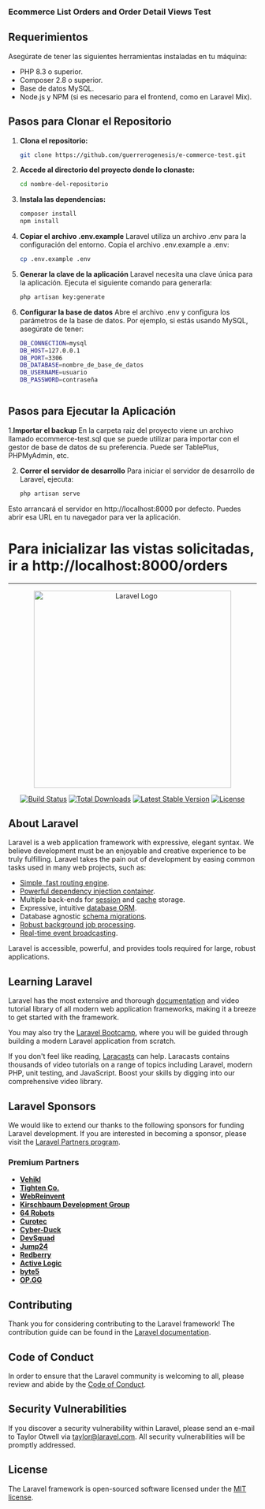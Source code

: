 ### Ecommerce List Orders and Order Detail Views Test

## Requerimientos
Asegúrate de tener las siguientes herramientas instaladas en tu máquina:

- PHP 8.3 o superior.
- Composer 2.8 o superior.
- Base de datos MySQL.
- Node.js y NPM (si es necesario para el frontend, como en Laravel Mix).

## Pasos para Clonar el Repositorio

1. **Clona el repositorio:**
   ```bash
   git clone https://github.com/guerrerogenesis/e-commerce-test.git

2. **Accede al directorio del proyecto donde lo clonaste:**
   ```bash
   cd nombre-del-repositorio

3. **Instala las dependencias:**
   ```bash
   composer install
   npm install
   
4. **Copiar el archivo .env.example**
    Laravel utiliza un archivo .env para la configuración del entorno. Copia el archivo .env.example a .env:
   ```bash
   cp .env.example .env


3. **Generar la clave de la aplicación**
    Laravel necesita una clave única para la aplicación. Ejecuta el siguiente comando para generarla:
   ```bash
   php artisan key:generate


3. **Configurar la base de datos**
    Abre el archivo .env y configura los parámetros de la base de datos. Por ejemplo, si estás usando MySQL, asegúrate de tener:
   ```bash
   DB_CONNECTION=mysql
   DB_HOST=127.0.0.1
   DB_PORT=3306
   DB_DATABASE=nombre_de_base_de_datos
   DB_USERNAME=usuario
   DB_PASSWORD=contraseña



## Pasos para Ejecutar la Aplicación

1.**Importar el backup**
    En la carpeta raiz del proyecto viene un archivo llamado ecommerce-test.sql que se puede utilizar para importar con el gestor de base de datos de su preferencia. Puede ser TablePlus, PHPMyAdmin, etc.


2. **Correr el servidor de desarrollo**
    Para iniciar el servidor de desarrollo de Laravel, ejecuta:
    ```bash
    php artisan serve

Esto arrancará el servidor en http://localhost:8000 por defecto. Puedes abrir esa URL en tu navegador para ver la aplicación.
# Para inicializar las vistas solicitadas, ir a http://localhost:8000/orders




---

<p align="center"><a href="https://laravel.com" target="_blank"><img src="https://raw.githubusercontent.com/laravel/art/master/logo-lockup/5%20SVG/2%20CMYK/1%20Full%20Color/laravel-logolockup-cmyk-red.svg" width="400" alt="Laravel Logo"></a></p>

<p align="center">
<a href="https://github.com/laravel/framework/actions"><img src="https://github.com/laravel/framework/workflows/tests/badge.svg" alt="Build Status"></a>
<a href="https://packagist.org/packages/laravel/framework"><img src="https://img.shields.io/packagist/dt/laravel/framework" alt="Total Downloads"></a>
<a href="https://packagist.org/packages/laravel/framework"><img src="https://img.shields.io/packagist/v/laravel/framework" alt="Latest Stable Version"></a>
<a href="https://packagist.org/packages/laravel/framework"><img src="https://img.shields.io/packagist/l/laravel/framework" alt="License"></a>
</p>

## About Laravel

Laravel is a web application framework with expressive, elegant syntax. We believe development must be an enjoyable and creative experience to be truly fulfilling. Laravel takes the pain out of development by easing common tasks used in many web projects, such as:

- [Simple, fast routing engine](https://laravel.com/docs/routing).
- [Powerful dependency injection container](https://laravel.com/docs/container).
- Multiple back-ends for [session](https://laravel.com/docs/session) and [cache](https://laravel.com/docs/cache) storage.
- Expressive, intuitive [database ORM](https://laravel.com/docs/eloquent).
- Database agnostic [schema migrations](https://laravel.com/docs/migrations).
- [Robust background job processing](https://laravel.com/docs/queues).
- [Real-time event broadcasting](https://laravel.com/docs/broadcasting).

Laravel is accessible, powerful, and provides tools required for large, robust applications.

## Learning Laravel

Laravel has the most extensive and thorough [documentation](https://laravel.com/docs) and video tutorial library of all modern web application frameworks, making it a breeze to get started with the framework.

You may also try the [Laravel Bootcamp](https://bootcamp.laravel.com), where you will be guided through building a modern Laravel application from scratch.

If you don't feel like reading, [Laracasts](https://laracasts.com) can help. Laracasts contains thousands of video tutorials on a range of topics including Laravel, modern PHP, unit testing, and JavaScript. Boost your skills by digging into our comprehensive video library.

## Laravel Sponsors

We would like to extend our thanks to the following sponsors for funding Laravel development. If you are interested in becoming a sponsor, please visit the [Laravel Partners program](https://partners.laravel.com).

### Premium Partners

- **[Vehikl](https://vehikl.com/)**
- **[Tighten Co.](https://tighten.co)**
- **[WebReinvent](https://webreinvent.com/)**
- **[Kirschbaum Development Group](https://kirschbaumdevelopment.com)**
- **[64 Robots](https://64robots.com)**
- **[Curotec](https://www.curotec.com/services/technologies/laravel/)**
- **[Cyber-Duck](https://cyber-duck.co.uk)**
- **[DevSquad](https://devsquad.com/hire-laravel-developers)**
- **[Jump24](https://jump24.co.uk)**
- **[Redberry](https://redberry.international/laravel/)**
- **[Active Logic](https://activelogic.com)**
- **[byte5](https://byte5.de)**
- **[OP.GG](https://op.gg)**

## Contributing

Thank you for considering contributing to the Laravel framework! The contribution guide can be found in the [Laravel documentation](https://laravel.com/docs/contributions).

## Code of Conduct

In order to ensure that the Laravel community is welcoming to all, please review and abide by the [Code of Conduct](https://laravel.com/docs/contributions#code-of-conduct).

## Security Vulnerabilities

If you discover a security vulnerability within Laravel, please send an e-mail to Taylor Otwell via [taylor@laravel.com](mailto:taylor@laravel.com). All security vulnerabilities will be promptly addressed.

## License

The Laravel framework is open-sourced software licensed under the [MIT license](https://opensource.org/licenses/MIT).
